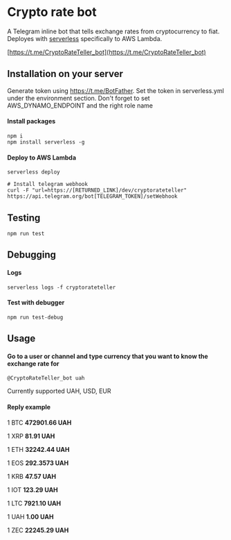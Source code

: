 # Crypto rate bot

A Telegram inline bot that tells exchange rates from cryptocurrency to fiat.
Deployes with [serverless](https://serverless.com/) specifically to AWS Lambda.

[https://t.me/CryptoRateTeller_bot](https://t.me/CryptoRateTeller_bot)

## Installation on your server
Generate token using https://t.me/BotFather.
Set the token in serverless.yml under the environment section.
Don't forget to set AWS_DYNAMO_ENDPOINT and the right role name

#### Install packages
```
npm i
npm install serverless -g
```
#### Deploy to AWS Lambda
```
serverless deploy

# Install telegram webhook
curl -F "url=https://[RETURNED_LINK]/dev/cryptorateteller" https://api.telegram.org/bot[TELEGRAM_TOKEN]/setWebhook
```

## Testing
```
npm run test
```

## Debugging
#### Logs
```
serverless logs -f cryptorateteller
```
#### Test with debugger
```
npm run test-debug
```


## Usage
#### Go to a user or channel and type currency that you want to know the exchange rate for
```
@CryptoRateTeller_bot uah
```
Currently supported UAH, USD, EUR

#### Reply example

1 BTC **472901.66 UAH**

1 XRP  **81.91 UAH**

1 ETH **32242.44 UAH**

1 EOS **292.3573 UAH**

1 KRB **47.57 UAH**

1 IOT **123.29 UAH**

1 LTC **7921.10 UAH**

1 UAH **1.00 UAH**

1 ZEC **22245.29 UAH**
